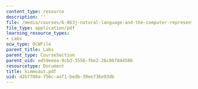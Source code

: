 ```yaml
---
content_type: resource
description: ''
file: /media/courses/6-863j-natural-language-and-the-computer-representation-of-knowledge-spring-2003/d2b7788a756caaf1bedb39ee736e93db_kimmoaut.pdf
file_type: application/pdf
learning_resource_types:
- Labs
ocw_type: OCWFile
parent_title: Labs
parent_type: CourseSection
parent_uid: ed59eeea-9cb3-3556-fbe2-26c06f844506
resourcetype: Document
title: kimmoaut.pdf
uid: d2b7788a-756c-aaf1-bedb-39ee736e93db
---
```

